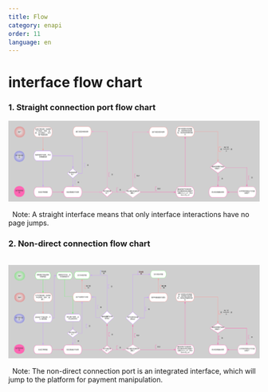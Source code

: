 ```yaml
---
title: Flow
category: enapi
order: 11
language: en
---
```


# interface flow chart

### 1. Straight connection port flow chart

![](/images/zhi.png)

  Note: A straight interface means that only interface interactions have no page jumps.

### 2. Non-direct connection flow chart
    
![](/images/fei.png)

  Note: The non-direct connection port is an integrated interface, which will jump to the platform for payment manipulation.
